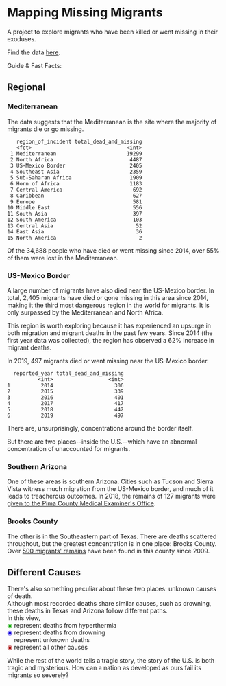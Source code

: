 # Mapping Missing Migrants

A project to explore migrants who have been killed or went missing in their exoduses.

Find the data [here](https://missingmigrants.iom.int/global-figures/all/csv?eid=2360&token=GtsEDqi6lvfhaRbBnDiua9r9Tu63CotCVpGNaDwhL-U&return-url=/).

Guide & Fast Facts:

## Regional

### Mediterranean 

The data suggests that the Mediterranean is the site where the majority of migrants die or go missing. 

```
   region_of_incident total_dead_and_missing
   <fct>                               <int>
 1 Mediterranean                       19299
 2 North Africa                         4487
 3 US-Mexico Border                     2405
 4 Southeast Asia                       2359
 5 Sub-Saharan Africa                   1909
 6 Horn of Africa                       1183
 7 Central America                       692
 8 Caribbean                             627
 9 Europe                                581
10 Middle East                           556
11 South Asia                            397
12 South America                         103
13 Central Asia                           52
14 East Asia                              36
15 North America                           2
```

Of the 34,688 people who have died or went missing since 2014, over 55% of them were lost in the Mediterranean.

### US-Mexico Border

A large number of migrants have also died near the US-Mexico border. In total, 2,405 migrants have died or gone missing in this area since 2014, making it the third most dangerous region in the world for migrants. It is only surpassed by the Mediterranean and North Africa.

This region is worth exploring because it has experienced an upsurge in both migration and migrant deaths in the past few years. Since 2014 (the first year data was collected), the region has observed a 62% increase in migrant deaths. 

In 2019, 497 migrants died or went missing near the US-Mexico border.

```
  reported_year total_dead_and_missing
          <int>                  <int>
1          2014                    306
2          2015                    339
3          2016                    401
4          2017                    417
5          2018                    442
6          2019                    497
```

There are, unsurprisingly, concentrations around the border itself. 

But there are two places--inside the U.S.--which have an abnormal concentration of unaccounted for migrants.  

### Southern Arizona

One of these areas is southern Arizona. Cities such as Tucson and Sierra Vista witness much migration from the US-Mexico border, and much of it leads to treacherous outcomes. In 2018, the remains of 127 migrants were <a target = '_blank' href = "https://www.azcentral.com/story/news/politics/border-issues/2019/01/16/remains-127-dead-migrants-recovered-southern-arizona-2018/2575080002/">given to the Pima County Medical Examiner's Office</a>.

### Brooks County

The other is in the Southeastern part of Texas. There are deaths scattered throughout, but the greatest concentration is in one place: Brooks County. Over <a target = '_blank' href = 'https://www.nytimes.com/interactive/2017/05/04/us/texas-border-migrants-dead-bodies.html'>500 migrants' remains</a> have been found in this county since 2009.

## Different Causes

There's also something peculiar about these two places: unknown causes of death. <br>Although most recorded deaths share similar causes, such as drowning, these deaths in Texas and Arizona follow different paths.<br>In this view, <br><span style = 'color:#0FA800;'>&#9673;</span> represent deaths from hyperthermia <br><span style = 'color:#1800E0;'>&#9673;</span> represent deaths from drowning <br><span style = 'color:white;'>&#9673;</span> represent unknown deaths <br><span style = 'color:#A80100;'>&#9673;</span> represent all other causes



While the rest of the world tells a tragic story, the story of the U.S. is both tragic and mysterious. How can a nation as developed as ours fail its migrants so severely?